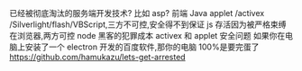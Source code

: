 已经被彻底淘汰的服务端开发技术?
比如 asp?
前端
Java applet /activex /Silverlight/flash/VBScript,三方不可控,安全得不到保证
js 存活因为被严格束缚在浏览器,两方可控
node 黑客的犯罪成本
activex 和 applet 安全问题
如果你在电脑上安装了一个 electron 开发的百度软件,那你的电脑 100%是要完蛋了
https://github.com/hamukazu/lets-get-arrested
